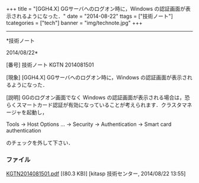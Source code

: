 ﻿+++
title = "[GGH4.X] GGサーバへのログオン時に，Windows の認証画面が表示されるようになった．"
date = "2014-08-22"
ttags = ["技術ノート"]
tcategories = ["tech"]
banner = "img/technote.jpg"
+++

-----------------------------------------------------------------------------------------------------------------------------

*技術ノート

2014/08/22*


[番号]
技術ノート KGTN 2014081501

[現象]
[GGH4.X] GGサーバへのログオン時に，Windows
の認証画面が表示されるようになった．

[説明]
GGのログオン画面でなく Windows
の認証画面が表示される場合は，恐らくスマートカード認証が有効になっていることが考えられます．クラスタマネージャを起動し，

Tools → Host Options ... → Security → Authentication → Smart card
authentication

のチェックを外して下さい．


### ファイル

 
 


[KGTN2014081501.pdf](http://techreport.kitasp.net/attachments/download/1714/KGTN2014081501.pdf)
 [(80.3 KB)] [kitasp 技術センター, 2014/08/22
13:55]


 


 

